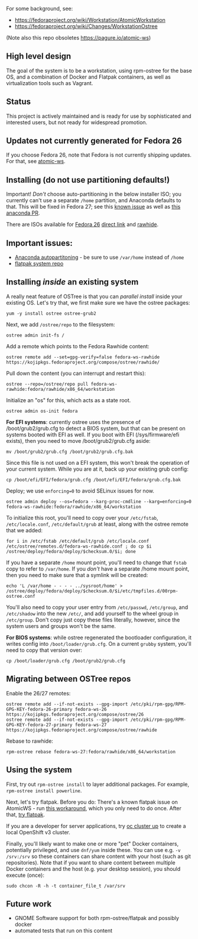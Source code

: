 For some background, see:

 - https://fedoraproject.org/wiki/Workstation/AtomicWorkstation
 - https://fedoraproject.org/wiki/Changes/WorkstationOstree
 
(Note also this repo obsoletes https://pagure.io/atomic-ws)

High level design
-----------------

The goal of the system is to be a workstation, using
rpm-ostree for the base OS, and a combination of
Docker and Flatpak containers, as well as virtualization
tools such as Vagrant.

Status
------

This project is actively maintained and is ready for use
by sophisticated and interested users, but not ready
for widespread promotion.

Updates not currently generated for Fedora 26
--------------------------------------------------------

If you choose Fedora 26, note that Fedora is not currently
shipping updates.  For that, see [atomic-ws](https://pagure.io/atomic-ws).

Installing (do not use partitioning defaults!)
----------

Important!  *Don't* choose auto-partitioning in the below installer ISO; you
currently can't use a separate `/home` partition, and Anaconda defaults to that.
This will be fixed in Fedora 27; see
this [known issue](https://bugzilla.redhat.com/show_bug.cgi?id=1382873) as
well as [this anaconda PR](https://github.com/rhinstaller/anaconda/pull/1124).

There are ISOs available for [Fedora 26](https://kojipkgs.fedoraproject.org/compose//branched/)
[direct link](https://kojipkgs.fedoraproject.org/compose//branched/Fedora-26-20170707.n.0/compose/Workstation/x86_64/iso/Fedora-Workstation-ostree-x86_64-26-20170707.n.0.iso)
and [rawhide](https://kojipkgs.fedoraproject.org/compose//rawhide/).

Important issues:
-----------------------

 - [Anaconda autopartitoning](https://github.com/rhinstaller/anaconda/issues/800) - be sure to use `/var/home` instead of `/home`
 - [flatpak system repo](https://github.com/flatpak/flatpak/issues/113#issuecomment-247022006)

Installing *inside* an existing system
---------------------------------------

A really neat feature of OSTree is that you can
*parallel install* inside your existing OS.  Let's try that, we
first make sure we have the ostree packages:

```
yum -y install ostree ostree-grub2
```

Next, we add `/ostree/repo` to the filesystem:
```
ostree admin init-fs /
```

Add a remote which points to the Fedora Rawhide content:
```
ostree remote add --set=gpg-verify=false fedora-ws-rawhide https://kojipkgs.fedoraproject.org/compose/ostree/rawhide/
```

Pull down the content (you can interrupt and restart this):
```
ostree --repo=/ostree/repo pull fedora-ws-rawhide:fedora/rawhide/x86_64/workstation
```

Initialize an "os" for this, which acts as a state root.
```
ostree admin os-init fedora
```

**For EFI systems**: currently ostree uses the presence of /boot/grub2/grub.cfg to detect a BIOS system,
but that can be present on systems booted with EFI as well. If you boot with EFI
(/sys/firmware/efi exists), then you need to move /boot/grub2/grub.cfg aside:
```
mv /boot/grub2/grub.cfg /boot/grub2/grub.cfg.bak
```
Since this file is not used on a EFI system, this won't break the operation of your current system. While you are at it, back up your existing grub config:
```
cp /boot/efi/EFI/fedora/grub.cfg /boot/efi/EFI/fedora/grub.cfg.bak
```

Deploy; we use `enforcing=0` to avoid SELinux issues for now.
```
ostree admin deploy --os=fedora --karg-proc-cmdline --karg=enforcing=0 fedora-ws-rawhide:fedora/rawhide/x86_64/workstation
```

To initialize this root, you'll need to copy over your `/etc/fstab`, `/etc/locale.conf`, `/etc/default/grub` at least, along with the ostree remote that we added:
```
for i in /etc/fstab /etc/default/grub /etc/locale.conf /etc/ostree/remotes.d/fedora-ws-rawhide.conf ; do cp $i /ostree/deploy/fedora/deploy/$checksum.0/$i; done
```
If you have a separate `/home` mount point, you'll need to change
that `fstab` copy to refer to `/var/home`. If you *don't* have a separate /home mount
point, then you need to make sure that a symlink will be created:
```
echo 'L /var/home - - - - ../sysroot/home' > /ostree/deploy/fedora/deploy/$checksum.0/$i/etc/tmpfiles.d/00rpm-ostree.conf
```

You'll also need to copy your user entry from `/etc/passwd`, `/etc/group`,
and `/etc/shadow` into the new `/etc/`, and add yourself to the wheel group
in `/etc/group`. Don't copy just copy these files literally, however, since
the system users and groups won't be the same.

**For BIOS systems**: while ostree regenerated the bootloader configuration,
it writes config into `/boot/loader/grub.cfg`.  On a current `grubby`
system, you'll need to copy that version over:

```
cp /boot/loader/grub.cfg /boot/grub2/grub.cfg
```

Migrating between OSTree repos
-------------------------------------

Enable the 26/27 remotes:
```
ostree remote add --if-not-exists --gpg-import /etc/pki/rpm-gpg/RPM-GPG-KEY-fedora-26-primary fedora-ws-26 https://kojipkgs.fedoraproject.org/compose/ostree/26
ostree remote add --if-not-exists --gpg-import /etc/pki/rpm-gpg/RPM-GPG-KEY-fedora-27-primary fedora-ws-27 https://kojipkgs.fedoraproject.org/compose/ostree/rawhide
```
Rebase to rawhide:
```
rpm-ostree rebase fedora-ws-27:fedora/rawhide/x86_64/workstation
```
 
Using the system
--------------------

First, try out `rpm-ostree install` to layer additional packages.  For example,
`rpm-ostree install powerline`.

Next, let's try flatpak. Before you do: There's a known flatpak issue on
AtomicWS - run [this workaround](https://github.com/flatpak/flatpak/issues/113#issuecomment-247022006),
which you only need to do once. After that, [try flatpak](http://flatpak.org/apps.html).

If you are a developer for server applications,
try [oc cluster up](https://github.com/openshift/origin/blob/master/docs/cluster_up_down.md) to
create a local OpenShift v3 cluster.

Finally, you'll likely want to make one or more "pet" Docker containers,
potentially privileged, and use `dnf/yum` inside these. You can use e.g. `-v
/srv:/srv` so these containers can share content with your host (such as git
repositories). Note that if you want to share content between multiple Docker
containers and the host (e.g. your desktop session), you should execute (once):

```
sudo chcon -R -h -t container_file_t /var/srv
```

Future work
-----------

 - GNOME Software support for both rpm-ostree/flatpak and possibly docker
 - automated tests that run on this content
